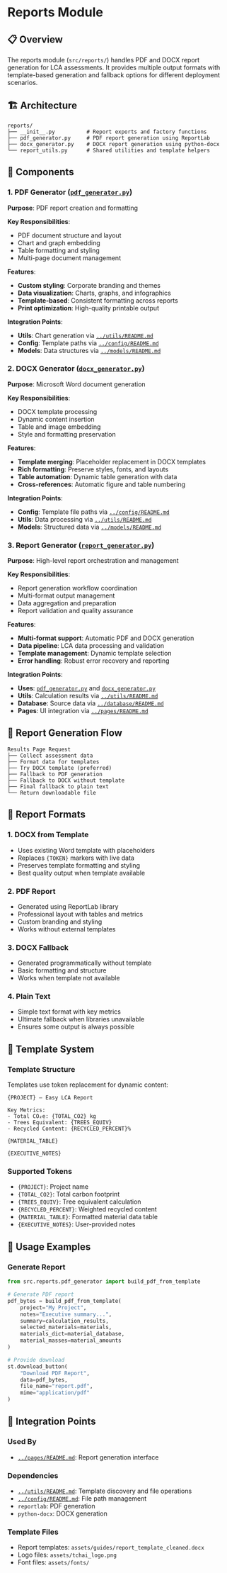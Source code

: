 # Reports Module

## 📋 Overview

The reports module (`src/reports/`) handles PDF and DOCX report generation for LCA assessments. It provides multiple output formats with template-based generation and fallback options for different deployment scenarios.

## 🏗️ Architecture

```
reports/
├── __init__.py          # Report exports and factory functions
├── pdf_generator.py     # PDF report generation using ReportLab
├── docx_generator.py    # DOCX report generation using python-docx
└── report_utils.py      # Shared utilities and template helpers
```

## 🔧 Components

### 1. **PDF Generator** ([`pdf_generator.py`](pdf_generator.py))
**Purpose**: PDF report creation and formatting

**Key Responsibilities**:
- PDF document structure and layout
- Chart and graph embedding
- Table formatting and styling
- Multi-page document management

**Features**:
- **Custom styling**: Corporate branding and themes
- **Data visualization**: Charts, graphs, and infographics
- **Template-based**: Consistent formatting across reports
- **Print optimization**: High-quality printable output

**Integration Points**:
- **Utils**: Chart generation via [`../utils/README.md`](../utils/README.md)
- **Config**: Template paths via [`../config/README.md`](../config/README.md)
- **Models**: Data structures via [`../models/README.md`](../models/README.md)

### 2. **DOCX Generator** ([`docx_generator.py`](docx_generator.py))
**Purpose**: Microsoft Word document generation

**Key Responsibilities**:
- DOCX template processing
- Dynamic content insertion
- Table and image embedding
- Style and formatting preservation

**Features**:
- **Template merging**: Placeholder replacement in DOCX templates
- **Rich formatting**: Preserve styles, fonts, and layouts
- **Table automation**: Dynamic table generation with data
- **Cross-references**: Automatic figure and table numbering

**Integration Points**:
- **Config**: Template file paths via [`../config/README.md`](../config/README.md)
- **Utils**: Data processing via [`../utils/README.md`](../utils/README.md)
- **Models**: Structured data via [`../models/README.md`](../models/README.md)

### 3. **Report Generator** ([`report_generator.py`](report_generator.py))
**Purpose**: High-level report orchestration and management

**Key Responsibilities**:
- Report generation workflow coordination
- Multi-format output management
- Data aggregation and preparation
- Report validation and quality assurance

**Features**:
- **Multi-format support**: Automatic PDF and DOCX generation
- **Data pipeline**: LCA data processing and validation
- **Template management**: Dynamic template selection
- **Error handling**: Robust error recovery and reporting

**Integration Points**:
- **Uses**: [`pdf_generator.py`](pdf_generator.py) and [`docx_generator.py`](docx_generator.py)
- **Utils**: Calculation results via [`../utils/README.md`](../utils/README.md)
- **Database**: Source data via [`../database/README.md`](../database/README.md)
- **Pages**: UI integration via [`../pages/README.md`](../pages/README.md)

## 🔄 Report Generation Flow

```
Results Page Request
├── Collect assessment data
├── Format data for templates
├── Try DOCX template (preferred)
├── Fallback to PDF generation
├── Fallback to DOCX without template
├── Final fallback to plain text
└── Return downloadable file
```

## 📄 Report Formats

### **1. DOCX from Template**
- Uses existing Word template with placeholders
- Replaces `{TOKEN}` markers with live data
- Preserves template formatting and styling
- Best quality output when template available

### **2. PDF Report**
- Generated using ReportLab library
- Professional layout with tables and metrics
- Custom branding and styling
- Works without external templates

### **3. DOCX Fallback**
- Generated programmatically without template
- Basic formatting and structure
- Works when template not available

### **4. Plain Text**
- Simple text format with key metrics
- Ultimate fallback when libraries unavailable
- Ensures some output is always possible

## 🎨 Template System

### **Template Structure**
Templates use token replacement for dynamic content:

```
{PROJECT} — Easy LCA Report

Key Metrics:
- Total CO₂e: {TOTAL_CO2} kg
- Trees Equivalent: {TREES_EQUIV}
- Recycled Content: {RECYCLED_PERCENT}%

{MATERIAL_TABLE}

{EXECUTIVE_NOTES}
```

### **Supported Tokens**
- `{PROJECT}`: Project name
- `{TOTAL_CO2}`: Total carbon footprint
- `{TREES_EQUIV}`: Tree equivalent calculation
- `{RECYCLED_PERCENT}`: Weighted recycled content
- `{MATERIAL_TABLE}`: Formatted material data table
- `{EXECUTIVE_NOTES}`: User-provided notes

## 🚀 Usage Examples

### **Generate Report**
```python
from src.reports.pdf_generator import build_pdf_from_template

# Generate PDF report
pdf_bytes = build_pdf_from_template(
    project="My Project",
    notes="Executive summary...",
    summary=calculation_results,
    selected_materials=materials,
    materials_dict=material_database,
    material_masses=material_amounts
)

# Provide download
st.download_button(
    "Download PDF Report",
    data=pdf_bytes,
    file_name="report.pdf",
    mime="application/pdf"
)
```

## 🔗 Integration Points

### **Used By**
- [`../pages/README.md`](../pages/README.md): Report generation interface

### **Dependencies**
- [`../utils/README.md`](../utils/README.md): Template discovery and file operations
- [`../config/README.md`](../config/README.md): File path management
- `reportlab`: PDF generation
- `python-docx`: DOCX generation

### **Template Files**
- Report templates: `assets/guides/report_template_cleaned.docx`
- Logo files: `assets/tchai_logo.png`
- Font files: `assets/fonts/`